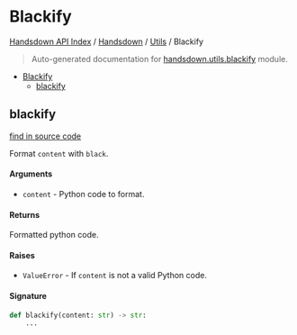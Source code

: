 # Blackify

[Handsdown API Index](../../README.md#handsdown-api-index) /
[Handsdown](../index.md#handsdown) /
[Utils](./index.md#utils) /
Blackify

> Auto-generated documentation for [handsdown.utils.blackify](https://github.com/vemel/handsdown/blob/main/handsdown/utils/blackify.py) module.

- [Blackify](#blackify)
  - [blackify](#blackify)

## blackify

[find in source code](https://github.com/vemel/handsdown/blob/main/handsdown/utils/blackify.py#L10)

Format `content` with `black`.

#### Arguments

- `content` - Python code to format.

#### Returns

Formatted python code.

#### Raises

- `ValueError` - If `content` is not a valid Python code.

#### Signature

```python
def blackify(content: str) -> str:
    ...
```


